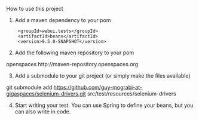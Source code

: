 How to use this project


1. Add a maven dependency to your pom

        <groupId>webui.tests</groupId>
        <artifactId>beans</artifactId>
        <version>9.5.0-SNAPSHOT</version>


2. Add the following maven repository to your pom


<repository>
            <id>openspaces</id>
                <url>http://maven-repository.openspaces.org</url>
        </repository>

3. Add a submodule to your git project (or simply make the files available)

git submodule add https://github.com/guy-mograbi-at-gigaspaces/selenium-drivers.git src/test/resources/selenium-drivers

4. Start writing your test. You can use Spring to define your beans, but you can also write in code.
